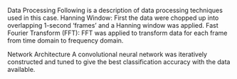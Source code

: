 Data Processing
Following is a description of data processing techniques used in this case.
Hanning Window: First the data were chopped up into overlapping 1-second ‘frames’ and a Hanning window was applied.
Fast Fourier Transform (FFT): FFT was applied to transform data for each frame from time domain to frequency domain.


Network Architecture
A convolutional neural network was iteratively constructed and tuned to give the best classification accuracy with the data available. 


 


